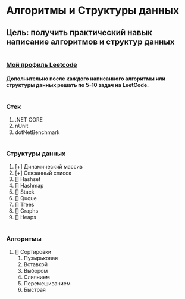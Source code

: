 # Алгоритмы и Структуры данных
## Цель: получить практический навык написание алгоритмов и структур данных
#
#
#
### [Мой профиль Leetcode](https://leetcode.com/melentev1801/)
#### Дополнительно после каждого написанного алгоритмы или структуры данных решать по 5-10 задач на LeetCode. 
#
#
### Стек
1. .NET CORE
2. nUnit
3. dotNetBenchmark
#
#
### Структуры данных
1. [+] Динамический массив
2. [+] Связанный список
3. [] Hashset
4. [] Hashmap
5. [] Stack
6. [] Quque
7. [] Trees
8. [] Graphs
9. [] Heaps
#
#
### Алгоритмы
1. [] Сортировки
    1. Пузырьковая
    2. Вставкой
    3. Выбором
    4. Слиянием
    5. Перемешиванием
    6. Быстрая
